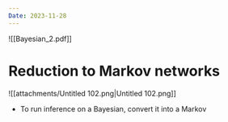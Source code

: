 ```yaml
---
Date: 2023-11-28
---
```

  

![[Bayesian_2.pdf]]

# Reduction to Markov networks

![[attachments/Untitled 102.png|Untitled 102.png]]

- To run inference on a Bayesian, convert it into a Markov